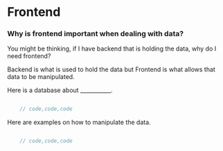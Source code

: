 # Frontend

### Why is frontend important when dealing with data?
You might be thinking, if I have backend that is holding the data, why do I need frontend? 


Backend is what is used to hold the data but Frontend is what allows that data to be manipulated.


Here is a database about ___________.

```javascript

    // code,code,code

```

Here are examples on how to manipulate the data.

```javascript

    // code,code,code

```